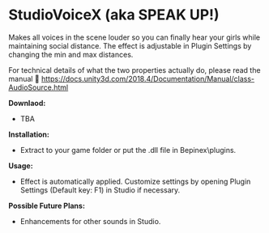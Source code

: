 # StudioVoiceX (aka SPEAK UP!)

Makes all voices in the scene louder so you can finally hear your girls while maintaining social distance.
The effect is adjustable in Plugin Settings by changing the min and max distances.

For technical details of what the two properties actually do, please read the manual 📖
https://docs.unity3d.com/2018.4/Documentation/Manual/class-AudioSource.html

**Downlaod:**
 - TBA

**Installation:**
 - Extract to your game folder or put the .dll file in Bepinex\plugins.

**Usage:**
 - Effect is automatically applied. Customize settings by opening Plugin Settings (Default key: F1) in Studio if necessary.
 
**Possible Future Plans:**
 - Enhancements for other sounds in Studio.
